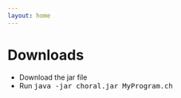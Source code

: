 ```yaml
---
layout: home
---
```


# Downloads

- Download the jar file
- Run <kbd>java -jar choral.jar MyProgram.ch</kbd>